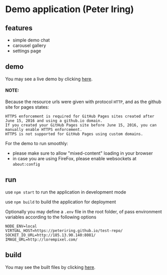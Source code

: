 # Demo application (Peter Iring)

## features

- simple demo chat
- carousel gallery
- settings page 

## demo

You may see a live demo by clicking [here](https://peteriring.github.io/test-repo/).

#### NOTE:

Because the resource urls were given with protocol `HTTP`, and as the github site for pages states:
```
HTTPS enforcement is required for GitHub Pages sites created after June 15, 2016 and using a github.io domain.
If you created your GitHub Pages site before June 15, 2016, you can manually enable HTTPS enforcement.
HTTPS is not supported for GitHub Pages using custom domains.
```

For the demo to run smoothly:
- please make sure to allow "mixed-content" loading in your browser
- in case you are using FireFox, please enable websockets at `about:config`

## run

use `npm start` to run the application in development mode

use `npm build` to build the application for deployment


Optionally you may define a `.env` file in the root folder, of pass environment variables according to the following options
```
NODE_ENV=local
VIRTUAL_HOST=https://peteriring.github.io/test-repo/
SOCKET_IO_URL=http://185.13.90.140:8081/
IMAGE_URL=http://lorempixel.com/
```

## build

You may see the built files by clicking [here](https://github.com/peteriring/test-repo/tree/gh-pages).
